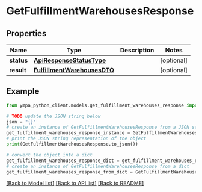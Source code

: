 # GetFulfillmentWarehousesResponse


## Properties

Name | Type | Description | Notes
------------ | ------------- | ------------- | -------------
**status** | [**ApiResponseStatusType**](ApiResponseStatusType.md) |  | [optional] 
**result** | [**FulfillmentWarehousesDTO**](FulfillmentWarehousesDTO.md) |  | [optional] 

## Example

```python
from ympa_python_client.models.get_fulfillment_warehouses_response import GetFulfillmentWarehousesResponse

# TODO update the JSON string below
json = "{}"
# create an instance of GetFulfillmentWarehousesResponse from a JSON string
get_fulfillment_warehouses_response_instance = GetFulfillmentWarehousesResponse.from_json(json)
# print the JSON string representation of the object
print(GetFulfillmentWarehousesResponse.to_json())

# convert the object into a dict
get_fulfillment_warehouses_response_dict = get_fulfillment_warehouses_response_instance.to_dict()
# create an instance of GetFulfillmentWarehousesResponse from a dict
get_fulfillment_warehouses_response_from_dict = GetFulfillmentWarehousesResponse.from_dict(get_fulfillment_warehouses_response_dict)
```
[[Back to Model list]](../README.md#documentation-for-models) [[Back to API list]](../README.md#documentation-for-api-endpoints) [[Back to README]](../README.md)


